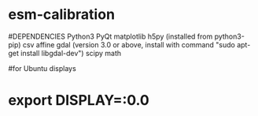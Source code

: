 # esm-calibration


#DEPENDENCIES
Python3
PyQt
matplotlib
h5py (installed from python3-pip)
csv
affine
gdal (version 3.0 or above, install with command "sudo apt-get install libgdal-dev")
scipy
math

#for Ubuntu displays
# export DISPLAY=:0.0

